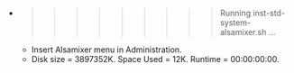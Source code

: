 * >>>>>>>>> Running inst-std-system-alsamixer.sh ...
  * Insert Alsamixer menu in Administration.
  * Disk size = 3897352K. Space Used = 12K. Runtime = 00:00:00:00.
